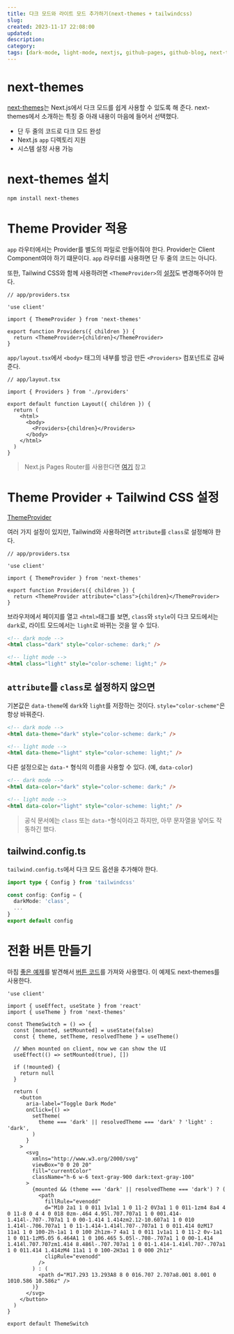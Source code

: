 ```yaml
---
title: 다크 모드와 라이트 모드 추가하기(next-themes + tailwindcss)
slug:
created: 2023-11-17 22:08:00
updated:
description:
category:
tags: [dark-mode, light-mode, nextjs, github-pages, github-blog, next-themes]
---
```


# next-themes

[next-themes][1]는 Next.js에서 다크 모드를 쉽게 사용할 수 있도록 해 준다. next-themes에서 소개하는 특징 중 아래 내용이 마음에 들어서 선택했다.

- 단 두 줄의 코드로 다크 모드 완성
- Next.js `app` 디렉토리 지원
- 시스템 설정 사용 가능

# next-themes 설치

```sh
npm install next-themes
```

# Theme Provider 적용

`app` 라우터에서는 Provider를 별도의 파일로 만들어줘야 한다. Provider는 Client Component여야 하기 떄문이다. `app` 라우터를 사용하면 단 두 줄의 코드는 아니다.

또한, Tailwind CSS와 함께 사용하려면 `<ThemeProvider>`의 [설정](#theme-provider--tailwind-css-설정)도 변경해주어야 한다.

```tsx
// app/providers.tsx

'use client'

import { ThemeProvider } from 'next-themes'

export function Providers({ children }) {
  return <ThemeProvider>{children}</ThemeProvider>
}
```

`app/layout.tsx`에서 `<body>` 태그의 내부를 방금 만든 `<Providers>` 컴포넌트로 감싸준다.

```tsx
// app/layout.tsx

import { Providers } from './providers'

export default function Layout({ children }) {
  return (
    <html>
      <body>
        <Providers>{children}</Providers>
      </body>
    </html>
  )
}
```

> Next.js Pages Router를 사용한다면 [여기][2] 참고

# Theme Provider + Tailwind CSS 설정

[ThemeProvider][3]

여러 가지 설정이 있지만, Tailwind와 사용하려면 `attribute`를 `class`로 설정해야 한다.

```tsx
// app/providers.tsx

'use client'

import { ThemeProvider } from 'next-themes'

export function Providers({ children }) {
  return <ThemeProvider attribute="class">{children}</ThemeProvider>
}
```

브라우저에서 페이지를 열고 `<html>`태그를 보면, `class`와 `style`이 다크 모드에서는 `dark`로, 라이트 모드에서는 `light`로 바뀌는 것을 알 수 있다.

```html
<!-- dark mode -->
<html class="dark" style="color-scheme: dark;" />

<!-- light mode -->
<html class="light" style="color-scheme: light;" />
```

## `attribute`를 `class`로 설정하지 않으면

기본값은 `data-theme`에 `dark`와 `light`를 저장하는 것이다. `style="color-scheme"`은 항상 바꿔준다.

```html
<!-- dark mode -->
<html data-theme="dark" style="color-scheme: dark;" />

<!-- light mode -->
<html data-theme="light" style="color-scheme: light;" />
```

다른 설정으로는 `data-*` 형식의 이름을 사용할 수 있다. (예, `data-color`)

```html
<!-- dark mode -->
<html data-color="dark" style="color-scheme: dark;" />

<!-- light mode -->
<html data-color="light" style="color-scheme: light;" />
```

> 공식 문서에는 `class` 또는 `data-*`형식이라고 하지만, 아무 문자열을 넣어도 작동하긴 했다.

## tailwind.config.ts

`tailwind.config.ts`에서 다크 모드 옵션을 추가해야 한다.

```ts
import type { Config } from 'tailwindcss'

const config: Config = {
  darkMode: 'class',
  ...
}
export default config
```

# 전환 버튼 만들기

마침 [좋은 예제][4]를 발견해서 [버튼 코드][5]를 가져와 사용했다. 이 예제도 next-themes를 사용한다.

```tsx
'use client'

import { useEffect, useState } from 'react'
import { useTheme } from 'next-themes'

const ThemeSwitch = () => {
  const [mounted, setMounted] = useState(false)
  const { theme, setTheme, resolvedTheme } = useTheme()

  // When mounted on client, now we can show the UI
  useEffect(() => setMounted(true), [])

  if (!mounted) {
    return null
  }

  return (
    <button
      aria-label="Toggle Dark Mode"
      onClick={() =>
        setTheme(
          theme === 'dark' || resolvedTheme === 'dark' ? 'light' : 'dark',
        )
      }
    >
      <svg
        xmlns="http://www.w3.org/2000/svg"
        viewBox="0 0 20 20"
        fill="currentColor"
        className="h-6 w-6 text-gray-900 dark:text-gray-100"
      >
        {mounted && (theme === 'dark' || resolvedTheme === 'dark') ? (
          <path
            fillRule="evenodd"
            d="M10 2a1 1 0 011 1v1a1 1 0 11-2 0V3a1 1 0 011-1zm4 8a4 4 0 11-8 0 4 4 0 018 0zm-.464 4.95l.707.707a1 1 0 001.414-1.414l-.707-.707a1 1 0 00-1.414 1.414zm2.12-10.607a1 1 0 010 1.414l-.706.707a1 1 0 11-1.414-1.414l.707-.707a1 1 0 011.414 0zM17 11a1 1 0 100-2h-1a1 1 0 100 2h1zm-7 4a1 1 0 011 1v1a1 1 0 11-2 0v-1a1 1 0 011-1zM5.05 6.464A1 1 0 106.465 5.05l-.708-.707a1 1 0 00-1.414 1.414l.707.707zm1.414 8.486l-.707.707a1 1 0 01-1.414-1.414l.707-.707a1 1 0 011.414 1.414zM4 11a1 1 0 100-2H3a1 1 0 000 2h1z"
            clipRule="evenodd"
          />
        ) : (
          <path d="M17.293 13.293A8 8 0 016.707 2.707a8.001 8.001 0 1010.586 10.586z" />
        )}
      </svg>
    </button>
  )
}

export default ThemeSwitch
```

[1]: https://github.com/pacocoursey/next-themes 'next-themes'
[2]: https://github.com/pacocoursey/next-themes#with-pages 'next-themes #with-pages'
[3]: https://github.com/pacocoursey/next-themes#themeprovider 'next-themes #themeprovider'
[4]: https://github.com/timlrx/tailwind-nextjs-starter-blog 'tailwind-nextjs starter blog'
[5]: https://github.com/timlrx/tailwind-nextjs-starter-blog/blob/main/components/ThemeSwitch.tsx 'tailwind-nextjs blog: Theme Switch Button'
